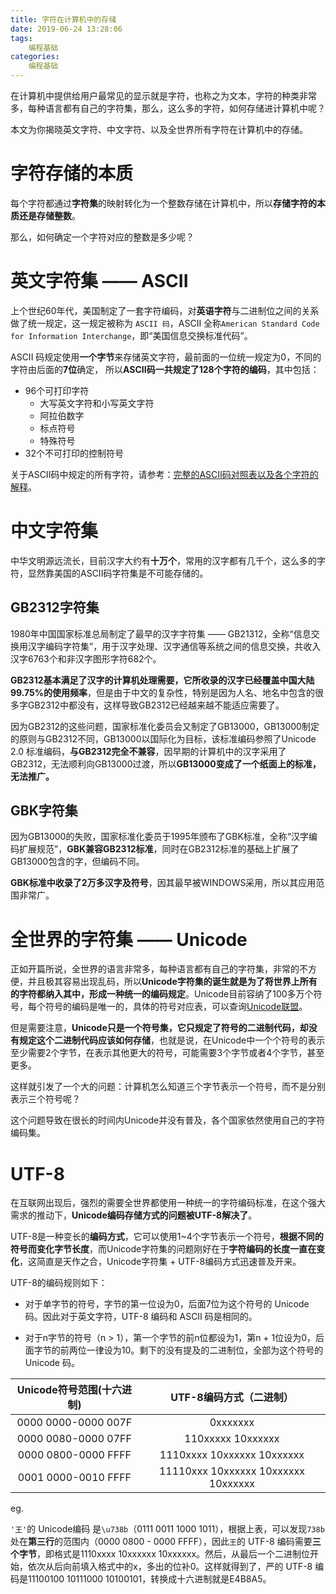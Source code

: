 ```yaml
---
title: 字符在计算机中的存储
date: 2019-06-24 13:28:06
tags:
    编程基础
categories:
    编程基础
---
```


在计算机中提供给用户最常见的显示就是字符，也称之为文本，字符的种类非常多，每种语言都有自己的字符集，那么，这么多的字符，如何存储进计算机中呢？

本文为你揭晓英文字符、中文字符、以及全世界所有字符在计算机中的存储。

<!--more-->

# 字符存储的本质

每个字符都通过**字符集**的映射转化为一个整数存储在计算机中，所以**存储字符的本质还是存储整数**。

那么，如何确定一个字符对应的整数是多少呢？

# 英文字符集 —— ASCII

上个世纪60年代，美国制定了一套字符编码，对**英语字符**与二进制位之间的关系做了统一规定，这一规定被称为 `ASCII 码`，ASCII 全称`American Standard Code for Information Interchange`，即“美国信息交换标准代码”。

ASCII 码规定使用**一个字节**来存储英文字符，最前面的一位统一规定为0，不同的字符由后面的**7位**确定， 所以**ASCII码一共规定了128个字符的编码**，其中包括：

- 96个可打印字符
  * 大写英文字符和小写英文字符
  * 阿拉伯数字
  * 标点符号
  * 特殊符号
- 32个不可打印的控制符号

关于ASCII码中规定的所有字符，请参考：[完整的ASCII码对照表以及各个字符的解释](http://c.biancheng.net/cpp/html/3415.html)。

# 中文字符集

中华文明源远流长，目前汉字大约有**十万个**，常用的汉字都有几千个，这么多的字符，显然靠美国的ASCII码字符集是不可能存储的。

## GB2312字符集

1980年中国国家标准总局制定了最早的汉字字符集 —— GB21312，全称“信息交换用汉字编码字符集”，用于汉字处理、汉字通信等系统之间的信息交换，共收入汉字6763个和非汉字图形字符682个。

**GB2312基本满足了汉字的计算机处理需要，它所收录的汉字已经覆盖中国大陆99.75%的使用频率**，但是由于中文的复杂性，特别是因为人名、地名中包含的很多字GB2312中都没有，这样导致GB2312已经越来越不能适应需要了。

因为GB2312的这些问题，国家标准化委员会又制定了GB13000，GB13000制定的原则与GB2312不同，GB13000以国际化为目标，该标准编码参照了Unicode 2.0 标准编码，**与GB2312完全不兼容**，因早期的计算机中的汉字采用了GB2312，无法顺利向GB13000过渡，所以**GB13000变成了一个纸面上的标准，无法推广。**

## GBK字符集

因为GB13000的失败，国家标准化委员于1995年颁布了GBK标准，全称“汉字编码扩展规范”，**GBK兼容GB2312标准**，同时在GB2312标准的基础上扩展了GB13000包含的字，但编码不同。

**GBK标准中收录了2万多汉字及符号**，因其最早被WINDOWS采用，所以其应用范围非常广。

# 全世界的字符集 —— Unicode

正如开篇所说，全世界的语言非常多，每种语言都有自己的字符集，非常的不方便，并且极其容易出现乱码，所以**Unicode字符集的诞生就是为了将世界上所有的字符都纳入其中，形成一种统一的编码规定**。Unicode目前容纳了100多万个符号，每个符号的编码是唯一的，具体的符号对应表，可以查询[Unicode联盟](https://unicode.org)。

但是需要注意，**Unicode只是一个符号集，它只规定了符号的二进制代码，却没有规定这个二进制代码应该如何存储**，也就是说，在Unicode中一个个符号的表示至少需要2个字节，在表示其他更大的符号，可能需要3个字节或者4个字节，甚至更多。

这样就引发了一个大的问题：计算机怎么知道三个字节表示一个符号，而不是分别表示三个符号呢？

这个问题导致在很长的时间内Unicode并没有普及，各个国家依然使用自己的字符编码集。

# UTF-8

在互联网出现后，强烈的需要全世界都使用一种统一的字符编码标准，在这个强大需求的推动下，**Unicode编码存储方式的问题被UTF-8解决了**。

UTF-8是一种变长的**编码方式**，它可以使用1~4个字节表示一个符号，**根据不同的符号而变化字节长度**，而Unicode字符集的问题刚好在于**字符编码的长度一直在变化**，这简直是天作之合，Unicode字符集 + UTF-8编码方式迅速普及开来。

UTF-8的编码规则如下：

- 对于单字节的符号，字节的第一位设为0，后面7位为这个符号的 Unicode 码。因此对于英文字符，UTF-8 编码和 ASCII 码是相同的。

- 对于n字节的符号（n > 1），第一个字节的前n位都设为1，第n + 1位设为0，后面字节的前两位一律设为10。剩下的没有提及的二进制位，全部为这个符号的 Unicode 码。

|Unicode符号范围(十六进制)| UTF-8编码方式（二进制）|
|:---:|:---:|
|0000 0000-0000 007F | 0xxxxxxx|
|0000 0080-0000 07FF | 110xxxxx 10xxxxxx|
|0000 0800-0000 FFFF | 1110xxxx 10xxxxxx 10xxxxxx|
|0001 0000-0010 FFFF | 11110xxx 10xxxxxx 10xxxxxx 10xxxxxx|

eg. 

`'王'`的 Unicode编码 是`\u738b`（0111 0011 1000 1011），根据上表，可以发现`738b`处在**第三行**的范围内（0000 0800 - 0000 FFFF），因此`王`的 UTF-8 编码需要**三个字节**，即格式是1110xxxx 10xxxxxx 10xxxxxx。然后，从最后一个二进制位开始，依次从后向前填入格式中的x，多出的位补0。这样就得到了，严的 UTF-8 编码是11100100 10111000 10100101，转换成十六进制就是E4B8A5。